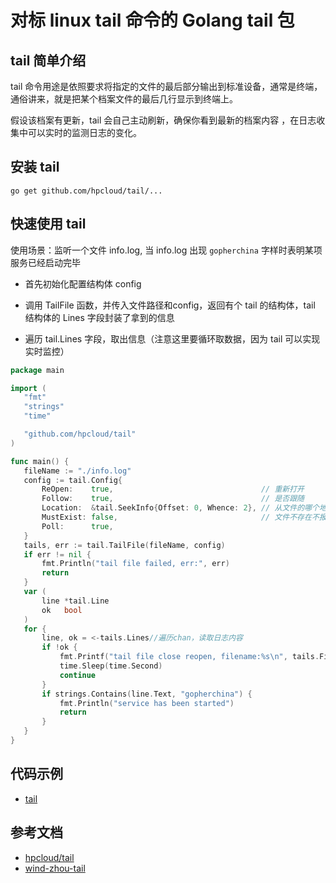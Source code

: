 # 对标 linux tail 命令的 Golang tail 包

## tail 简单介绍

tail 命令用途是依照要求将指定的文件的最后部分输出到标准设备，通常是终端，通俗讲来，就是把某个档案文件的最后几行显示到终端上。

假设该档案有更新，tail 会自己主动刷新，确保你看到最新的档案内容 ，在日志收集中可以实时的监测日志的变化。

## 安装 tail

```shell
go get github.com/hpcloud/tail/...
```

## 快速使用 tail

使用场景：监听一个文件 info.log, 当 info.log 出现 `gopherchina` 字样时表明某项服务已经启动完毕

* 首先初始化配置结构体 config
* 调用 TailFile 函数，并传入文件路径和config，返回有个 tail 的结构体，tail 结构体的 Lines 字段封装了拿到的信息

* 遍历 tail.Lines 字段，取出信息（注意这里要循环取数据，因为 tail 可以实现实时监控）

 ```go
 package main
 
 import (
 	"fmt"
 	"strings"
 	"time"
 
 	"github.com/hpcloud/tail"
 )
 
 func main() {
 	fileName := "./info.log"
 	config := tail.Config{
 		ReOpen:    true,                                 // 重新打开
 		Follow:    true,                                 // 是否跟随
 		Location:  &tail.SeekInfo{Offset: 0, Whence: 2}, // 从文件的哪个地方开始读
 		MustExist: false,                                // 文件不存在不报错
 		Poll:      true,
 	}
 	tails, err := tail.TailFile(fileName, config)
 	if err != nil {
 		fmt.Println("tail file failed, err:", err)
 		return
 	}
 	var (
 		line *tail.Line
 		ok   bool
 	)
 	for {
 		line, ok = <-tails.Lines//遍历chan，读取日志内容
 		if !ok {
 			fmt.Printf("tail file close reopen, filename:%s\n", tails.Filename)
 			time.Sleep(time.Second)
 			continue
 		}
 		if strings.Contains(line.Text, "gopherchina") {
 			fmt.Println("service has been started")
 			return
 		}
 	}
 }
 ```

## 代码示例

* [tail](code/golang/third-party-library/tail)

## 参考文档

* [hpcloud/tail](https://github.com/hpcloud/tail)
* [wind-zhou-tail](https://www.cnblogs.com/wind-zhou/p/12840174.html)